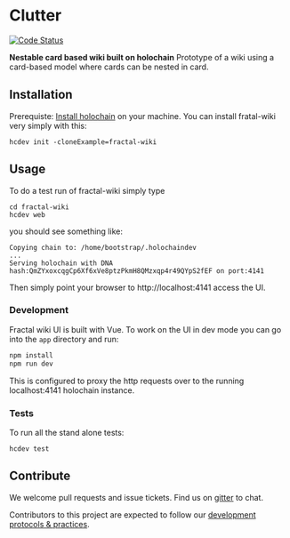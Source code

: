 # Clutter

[![Code Status](https://img.shields.io/badge/Prototype-orange.svg)](https://github.com/Holochain/clutter#feature-roadmap-and-current-progress)

**Nestable card based wiki built on holochain**
Prototype of a wiki using a card-based model where cards can be nested in card.

## Installation

Prerequiste: [Install holochain](https://github.com/metacurrency/holochain/#installation) on your machine.
You can install fratal-wiki very simply with this:

``` shell
hcdev init -cloneExample=fractal-wiki

```

## Usage

To do a test run of fractal-wiki simply type

``` shell
cd fractal-wiki
hcdev web
```
you should see something like:

``` shell
Copying chain to: /home/bootstrap/.holochaindev
...
Serving holochain with DNA hash:QmZYxoxcqgCp6Xf6xVe8ptzPkmH8QMzxqp4r49QYpS2fEF on port:4141
```
Then simply point your browser to http://localhost:4141 access the UI.

### Development

Fractal wiki UI is built with Vue.  To work on the UI in dev mode you can go into the `app` directory and run:

``` bash
npm install
npm run dev

```
This is configured to proxy the http requests over to the running localhost:4141 holochain instance.


### Tests
To run all the stand alone tests:

``` shell
hcdev test
```

## Contribute
We welcome pull requests and issue tickets.  Find us on [gitter](https://gitter.im/metacurrency/holochain) to chat.

Contributors to this project are expected to follow our [development protocols & practices](https://github.com/metacurrency/holochain/wiki/Development-Protocols).
